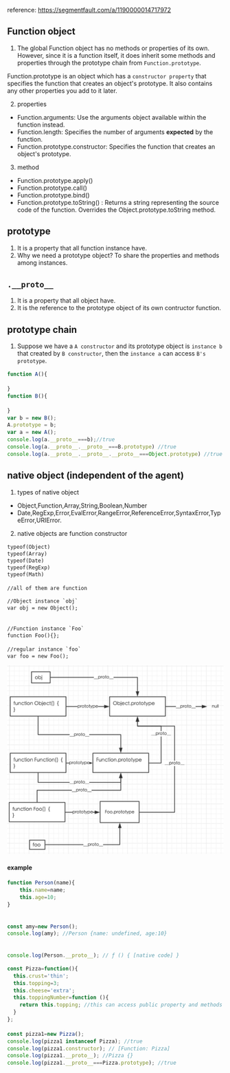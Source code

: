 
reference: https://segmentfault.com/a/1190000014717972

## Function object
1. The global Function object has no methods or properties of its own. However, since it is a function itself, it does inherit some methods and properties through the prototype chain from `Function.prototype`.

Function.prototype is an object which has a `constructor property` that specifies the function that creates an object's prototype. It also contains any other properties you add to it later.

2. properties
* Function.arguments: Use the arguments object available within the function instead.
* Function.length: Specifies the number of arguments **expected** by the function.
* Function.prototype.constructor: Specifies the function that creates an object's prototype.
3. method
* Function.prototype.apply()
* Function.prototype.call()
* Function.prototype.bind()
* Function.prototype.toString() : Returns a string representing the source code of the function. Overrides the Object.prototype.toString method.

## prototype
1. It is a property that all function instance have.
2. Why we need a prototype object? To share the properties and methods among instances.

## `.__proto__`
1. It is a property that all object have.
2. It is the reference to the prototype object of its own contructor function.


## prototype chain
1. Suppose we have a `A constructor` and its prototype object is `instance b` that created by `B constructor`, then the `instance a` can access `B's prototype`.
```javascript
function A(){
    
}
function B(){
    
}
var b = new B();
A.prototype = b;
var a = new A();
console.log(a.__proto__===b);//true
console.log(a.__proto__.__proto__===B.prototype) //true
console.log(a.__proto__.__proto__.__proto__===Object.prototype) //true
```


## native object (independent of the agent)
1. types of native object
* Object,Function,Array,String,Boolean,Number
* Date,RegExp,Error,EvalError,RangeError,ReferenceError,SyntaxError,TypeError,URIError.

2. native objects are function constructor
```
typeof(Object)
typeof(Array)
typeof(Date)
typeof(RegExp)
typeof(Math) 

//all of them are function
```

```
//Object instance `obj`
var obj = new Object();


//Function instance `Foo`
function Foo(){};

//regular instance `foo`
var foo = new Foo();
```

<img src="https://github.com/zhaaaa7/javascript/blob/master/img/prototypeChain.jpg" width="800px" alt="prototype chain">


#### example 
```javascript
function Person(name){
	this.name=name;
	this.age=10;
}


const amy=new Person();
console.log(amy); //Person {name: undefined, age:10}


console.log(Person.__proto__); // ƒ () { [native code] }
```

```javascript
const Pizza=function(){
  this.crust='thin';
  this.topping=3;
  this.cheese='extra';
  this.toppingNumber=function (){
    return this.topping; //this can access public property and methods
  }
};

const pizza1=new Pizza();
console.log(pizza1 instanceof Pizza); //true
console.log(pizza1.constructor); // [Function: Pizza]
console.log(pizza1.__proto__); //Pizza {}
console.log(pizza1.__proto__===Pizza.prototype); //true
```
